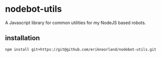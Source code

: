 # nodebot-utils
A Javascript library for common utilities for my NodeJS based robots.

## installation
```
npm install git+https://git@github.com/eriknoorland/nodebot-utils.git
```

